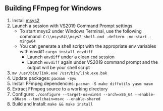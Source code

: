 ## Building FFmpeg for Windows
1. Install [msys2](https://www.msys2.org/)
2. Launch a session with VS2019 Command Prompt settings
    - To start msys2 under Windows Terminal, use the following command: `C:\\msys64\\msys2_shell.cmd -defterm -no-start -mingw64`
    - You can generate a shell script with the appropriate env variables with envdiff `cargo install envdiff`
        - Launch `envdiff` under a clean `cmd` session
        - Launch `envdiff` again under VS2019 command prompt and the output will be your shell script
3. `mv /usr/bin/link.exe /usr/bin/link.exe.bak`
4. Update packages: `pacman -Syu`
5. Install FFmpeg dependencies: `pacman -S make diffutils yasm nasm`
6. Extract FFmpeg source to a working directory
7. Configure: `./configure --target-os=win64 --arch=x86_64 --enable-x86asm --toolchain=msvc --enable-shared`
8. Build and Install: `make && make install`

